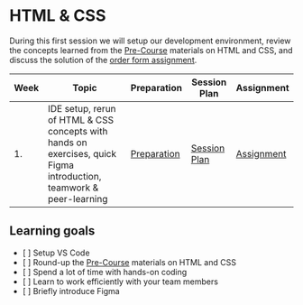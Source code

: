 # HTML & CSS

During this first session we will setup our development environment, review the concepts learned from the [Pre-Course](../../Pre-Course/README.md) materials on HTML and CSS, and discuss the solution of the [order form assignment](./preparation.md#order-form).

| Week | Topic                                                                                                               | Preparation                     | Session Plan                      | Assignment                    |
| ---- | ------------------------------------------------------------------------------------------------------------------- | ------------------------------- | --------------------------------- | ----------------------------- |
| 1.   | IDE setup, rerun of HTML & CSS concepts with hands on exercises, quick Figma introduction, teamwork & peer-learning | [Preparation](./preparation.md) | [Session Plan](./session-plan.md) | [Assignment](./assignment.md) |

## Learning goals

- [ ] Setup VS Code
- [ ] Round-up the [Pre-Course](/courses/Pre-Course/README.md) materials on HTML and CSS
- [ ] Spend a lot of time with hands-on coding
- [ ] Learn to work efficiently with your team members
- [ ] Briefly introduce Figma
